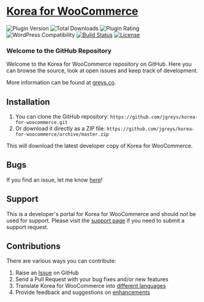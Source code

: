 # [Korea for WooCommerce](https://wordpress.org/plugins/korea-for-woocommerce/) #

![Plugin Version](https://img.shields.io/wordpress/plugin/v/korea-for-woocommerce.svg?maxAge=2592000) ![Total Downloads](https://img.shields.io/wordpress/plugin/dt/korea-for-woocommerce.svg?maxAge=2592000) ![Plugin Rating](https://img.shields.io/wordpress/plugin/r/korea-for-woocommerce.svg?maxAge=2592000) ![WordPress Compatibility](https://img.shields.io/wordpress/v/korea-for-woocommerce.svg?maxAge=2592000) [![Build Status](https://img.shields.io/travis/jgreys/korea-for-woocommerce/master.svg?maxAge=2592000)](https://travis-ci.org/jgreys/korea-for-woocommerce) [![License](https://img.shields.io/badge/license-GPL--3.0%2B-red.svg)](https://github.com/jgreys/korea-for-woocommerce/blob/master/LICENSE)

### Welcome to the GitHub Repository

Welcome to the Korea for WooCommerce repository on GitHub. Here you can browse the source, look at open issues and keep track of development.

More information can be found at [greys.co](https://greys.co/).

## Installation ##

1. You can clone the GitHub repository: `https://github.com/jgreys/korea-for-woocommerce.git`
2. Or download it directly as a ZIP file: `https://github.com/jgreys/korea-for-woocommerce/archive/master.zip`

This will download the latest developer copy of Korea for WooCommerce.

## Bugs ##
If you find an issue, let me know [here](https://github.com/jgreys/korea-for-woocommerce/issues?state=open)!

## Support ##
This is a developer's portal for Korea for WooCommerce and should _not_ be used for support. Please visit the [support page](https://greys.co/support) if you need to submit a support request.

## Contributions ##
There are various ways you can contribute:

1. Raise an [Issue](https://github.com/jgreys/korea-for-woocommerce/issues) on GitHub
2. Send a Pull Request with your bug fixes and/or new features
3. Translate Korea for WooCommerce into [different languages](https://translate.wordpress.org/projects/wp-plugins/korea-for-woocommerce/)
4. Provide feedback and suggestions on [enhancements](https://github.com/jgreys/korea-for-woocommerce/issues?direction=desc&labels=Enhancement&page=1&sort=created&state=open)